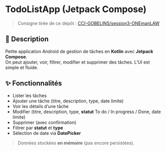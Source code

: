 # TodoListApp (Jetpack Compose)

> Consigne tirée de ce dépôt : [CCI-GOBELINS/session3-ONEmanLAW](https://github.com/CCI-GOBELINS/session3-ONEmanLAW#)

## 📌 Description
Petite application Android de gestion de tâches en **Kotlin** avec **Jetpack Compose**.  
On peut ajouter, voir, filtrer, modifier et supprimer des tâches. L’UI est simple et fluide.

## ✨ Fonctionnalités
- Lister les tâches
- Ajouter une tâche (titre, description, type, date limite)
- Voir les détails d’une tâche
- Modifier (titre, description, type, **statut** To do / In progress / Done, date limite)
- Supprimer (avec confirmation)
- Filtrer par **statut** et **type**
- Sélection de date via **DatePicker**

> Données stockées **en mémoire** (pas encore persistées).
